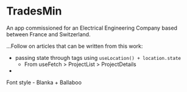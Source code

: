 # TradesMin
An app commissioned for an Electrical Engineering Company based between France and Switzerland.

...Follow on articles that can be written from this work:
- passing state through <Link> tags using ```useLocation() + location.state```
    - From useFetch > ProjectList > ProjectDetails
- 



Font style - Blanka + Ballaboo 